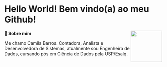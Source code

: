 <div align='left'><h1>Hello World! Bem vindo(a) ao meu Github! </h1></div><img align="right" width="100" src="https://media.giphy.com/media/FNBvO1cg4G2DkZE3fa/giphy.gif">


<div><p><summary><b>🤙 Sobre mim</b></summary></p>
<p>Me chamo Camila Barros. Contadora, Analista e Desenvolvedora de Sistemas, atualmente sou Engenheira de Dados, cursando pós em Ciência de Dados pela USP/Esalq.





